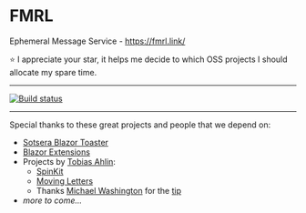 # FMRL
Ephemeral Message Service - https://fmrl.link/

:star: I appreciate your star, it helps me decide to which OSS projects I should allocate my spare time.

---

[![Build status](https://dev.azure.com/ebekker/FMRL/_apis/build/status/FMRL-ASP.NET%20Core-CI)](https://dev.azure.com/ebekker/FMRL/_build/latest?definitionId=1)

---

Special thanks to these great projects and people that we depend on:

* [Sotsera Blazor Toaster](https://github.com/sotsera/sotsera.blazor.toaster)
* [Blazor Extensions](https://github.com/BlazorExtensions/Home)
* Projects by [Tobias Ahlin](http://tobiasahlin.com/):
  * [SpinKit](https://github.com/tobiasahlin/SpinKit)
  * [Moving Letters](http://tobiasahlin.com/moving-letters)
  * Thanks [Michael Washington](https://github.com/ADefWebserver) for the [tip](http://lightswitchhelpwebsite.com/Blog/tabid/61/EntryId/4315/A-Nicer-Looking-Blazor-Loading-Page.aspx)
* *more to come...*
